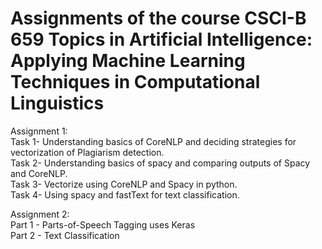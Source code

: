# Assignments of the course CSCI-B 659 Topics in Artificial Intelligence:  Applying Machine Learning Techniques in Computational Linguistics


Assignment 1:   
Task 1- Understanding basics of CoreNLP and deciding strategies for vectorization of Plagiarism detection.  
Task 2- Understanding basics of spacy and comparing outputs of Spacy and CoreNLP.  
Task 3- Vectorize using CoreNLP and Spacy in python.  
Task 4- Using spacy and fastText for text classification.  
    
Assignment 2:  
Part 1 - Parts-of-Speech Tagging uses Keras  
Part 2 - Text Classification  
